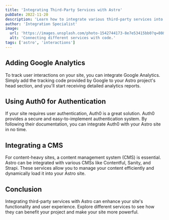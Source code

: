 ```yaml
---
title: 'Integrating Third-Party Services with Astro'
pubDate: 2022-11-20
description: 'Learn how to integrate various third-party services into your Astro site.'
author: 'Integration Specialist'
image:
  url: 'https://images.unsplash.com/photo-1542744173-8e7e53415bb0?q=80&w=2074&auto=format&fit=crop&ixlib=rb-4.0.3&ixid=M3wxMjA3fDB8MHxwaG90by1wYWdlfHx8fGVufDB8fHx8fA%3D%3D'
  alt: 'Connecting different services with code.'
tags: ['astro', 'interactions']
---
```


## Adding Google Analytics

To track user interactions on your site, you can integrate Google Analytics. Simply add the tracking code provided by Google to your Astro project's head section, and you'll start receiving detailed analytics reports.

## Using Auth0 for Authentication

If your site requires user authentication, Auth0 is a great solution. Auth0 provides a secure and easy-to-implement authentication system. By following their documentation, you can integrate Auth0 with your Astro site in no time.

## Integrating a CMS

For content-heavy sites, a content management system (CMS) is essential. Astro can be integrated with various CMSs like Contentful, Sanity, and Strapi. These services allow you to manage your content efficiently and dynamically load it into your Astro site.

## Conclusion

Integrating third-party services with Astro can enhance your site's functionality and user experience. Explore different services to see how they can benefit your project and make your site more powerful.
